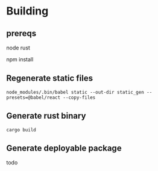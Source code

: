 



# Building

## prereqs

node
rust

npm install 


## Regenerate static files

`node_modules/.bin/babel static --out-dir static_gen --presets=@babel/react --copy-files`

## Generate rust binary

`cargo build`


## Generate deployable package

todo
